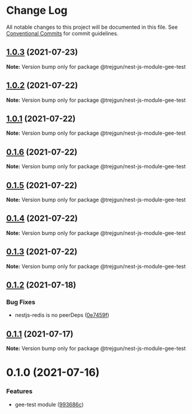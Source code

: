 # Change Log

All notable changes to this project will be documented in this file.
See [Conventional Commits](https://conventionalcommits.org) for commit guidelines.

## [1.0.3](https://github.com/trejgun/common-packages/compare/@trejgun/nest-js-module-gee-test@1.0.2...@trejgun/nest-js-module-gee-test@1.0.3) (2021-07-23)

**Note:** Version bump only for package @trejgun/nest-js-module-gee-test





## [1.0.2](https://github.com/trejgun/common-packages/compare/@trejgun/nest-js-module-gee-test@1.0.1...@trejgun/nest-js-module-gee-test@1.0.2) (2021-07-22)

**Note:** Version bump only for package @trejgun/nest-js-module-gee-test





## [1.0.1](https://github.com/trejgun/common-packages/compare/@trejgun/nest-js-module-gee-test@0.1.6...@trejgun/nest-js-module-gee-test@1.0.1) (2021-07-22)

**Note:** Version bump only for package @trejgun/nest-js-module-gee-test





## [0.1.6](https://github.com/trejgun/common-packages/compare/@trejgun/nest-js-module-gee-test@0.1.5...@trejgun/nest-js-module-gee-test@0.1.6) (2021-07-22)

**Note:** Version bump only for package @trejgun/nest-js-module-gee-test





## [0.1.5](https://github.com/trejgun/common-packages/compare/@trejgun/nest-js-module-gee-test@0.1.4...@trejgun/nest-js-module-gee-test@0.1.5) (2021-07-22)

**Note:** Version bump only for package @trejgun/nest-js-module-gee-test





## [0.1.4](https://github.com/trejgun/common-packages/compare/@trejgun/nest-js-module-gee-test@0.1.3...@trejgun/nest-js-module-gee-test@0.1.4) (2021-07-22)

**Note:** Version bump only for package @trejgun/nest-js-module-gee-test





## [0.1.3](https://github.com/trejgun/common-packages/compare/@trejgun/nest-js-module-gee-test@0.1.2...@trejgun/nest-js-module-gee-test@0.1.3) (2021-07-22)

**Note:** Version bump only for package @trejgun/nest-js-module-gee-test





## [0.1.2](https://github.com/trejgun/common-packages/compare/@trejgun/nest-js-module-gee-test@0.1.1...@trejgun/nest-js-module-gee-test@0.1.2) (2021-07-18)


### Bug Fixes

* nestjs-redis is no peerDeps ([0e7459f](https://github.com/trejgun/common-packages/commit/0e7459fd6a6463f701e4832abc07a53370755479))





## [0.1.1](https://github.com/trejgun/common-packages/compare/@trejgun/nest-js-module-gee-test@0.1.0...@trejgun/nest-js-module-gee-test@0.1.1) (2021-07-17)

**Note:** Version bump only for package @trejgun/nest-js-module-gee-test





# 0.1.0 (2021-07-16)


### Features

* gee-test module ([993686c](https://github.com/trejgun/common-packages/commit/993686cc3c205a030bd66e7facfc400583ecfff0))
